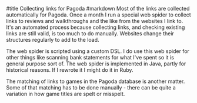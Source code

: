 #title Collecting links for Pagoda
#markdown
Most of the links are collected automatically for Pagoda.  Once
a month I run a special web spider to collect links to reviews
and walkthroughs and the like from the websites I link to.  It's
an automated process because collecting links, and checking
existing links are still valid, is too much to do manually.  Websites
change their structures regularly to add to the load.

The web spider is scripted using a custom DSL.  I do use this web
spider for other things like scanning bank statements for what I've spent
so it is general purpose sort of.  The web spider is implemented in Java,
partly for historical reasons.  If I rewrote it I might do it in Ruby.

The matching of links to games in the Pagoda database is another
matter.  Some of that matching has to be done manually - there can
be quite a variation in how game titles are spelt or misspelt.
